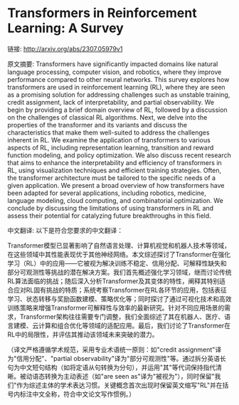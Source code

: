 # Transformers in Reinforcement Learning: A Survey

链接: http://arxiv.org/abs/2307.05979v1

原文摘要:
Transformers have significantly impacted domains like natural language
processing, computer vision, and robotics, where they improve performance
compared to other neural networks. This survey explores how transformers are
used in reinforcement learning (RL), where they are seen as a promising
solution for addressing challenges such as unstable training, credit
assignment, lack of interpretability, and partial observability. We begin by
providing a brief domain overview of RL, followed by a discussion on the
challenges of classical RL algorithms. Next, we delve into the properties of
the transformer and its variants and discuss the characteristics that make them
well-suited to address the challenges inherent in RL. We examine the
application of transformers to various aspects of RL, including representation
learning, transition and reward function modeling, and policy optimization. We
also discuss recent research that aims to enhance the interpretability and
efficiency of transformers in RL, using visualization techniques and efficient
training strategies. Often, the transformer architecture must be tailored to
the specific needs of a given application. We present a broad overview of how
transformers have been adapted for several applications, including robotics,
medicine, language modeling, cloud computing, and combinatorial optimization.
We conclude by discussing the limitations of using transformers in RL and
assess their potential for catalyzing future breakthroughs in this field.

中文翻译:
以下是符合您要求的中文翻译：

Transformer模型已显著影响了自然语言处理、计算机视觉和机器人技术等领域，在这些领域中其性能表现优于其他神经网络。本文综述探讨了Transformer在强化学习（RL）中的应用——它被视为解决训练不稳定、信用分配、可解释性缺失和部分可观测性等挑战的潜在解决方案。我们首先概述强化学习领域，继而讨论传统RL算法面临的挑战；随后深入分析Transformer及其变体的特性，阐释其特别适合应对RL固有挑战的特质；系统考察Transformer在RL各环节的应用，包括表征学习、状态转移与奖励函数建模、策略优化等；同时探讨了通过可视化技术和高效训练策略来增强Transformer可解释性与效率的最新研究。针对不同应用场景的需求，Transformer架构往往需要专门调整，我们全面综述了其在机器人、医疗、语言建模、云计算和组合优化等领域的适配应用。最后，我们讨论了Transformer在RL中的局限性，并评估其推动该领域未来突破的潜力。

（译文严格遵循学术规范，采用专业术语统一原则：如"credit assignment"译为"信用分配"、"partial observability"译为"部分可观测性"等。通过拆分英语长句为中文短句结构（如将定语从句转换为分句），并运用"其"等代词保持指代清晰。被动语态转换为主动表述（如"are seen as"译为"被视为"），同时保留"我们"作为综述主体的学术表达习惯。关键概念首次出现时保留英文缩写"RL"并在括号内标注中文全称，符合中文论文写作惯例。）
